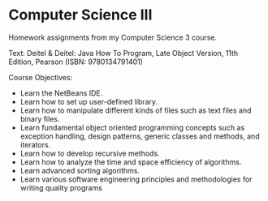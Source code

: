 # Computer Science III

Homework assignments from my Computer Science 3 course.

Text: Deitel & Deitel: Java How To Program, Late Object Version, 11th Edition, Pearson (ISBN: 9780134791401)

Course Objectives:

 * Learn the NetBeans IDE.
 * Learn how to set up user-defined library.
 * Learn how to manipulate different kinds of files such as text files and binary files. 
 * Learn fundamental object oriented programming concepts such as exception handling, design patterns, generic classes and methods, and iterators.
 * Learn how to develop recursive methods.
 * Learn how to analyze the time and space efficiency of algorithms.
 * Learn advanced sorting algorithms.
 * Learn various software engineering principles and methodologies for writing quality programs